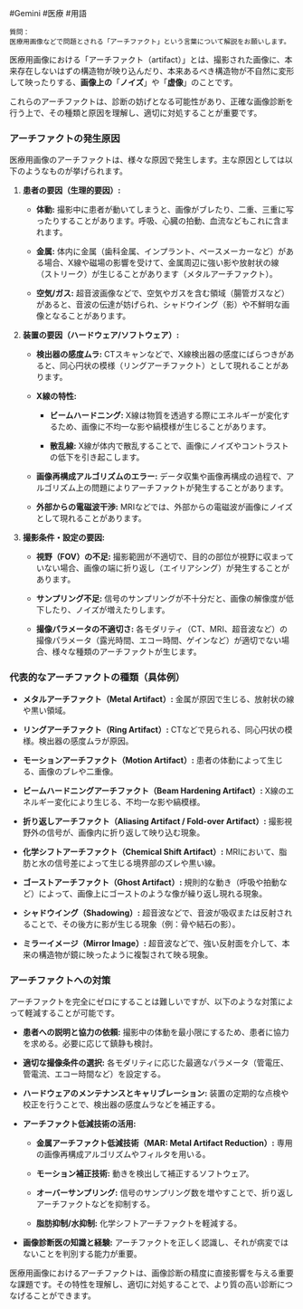 #Gemini #医療 #用語 

```
質問：
医療用画像などで問題とされる「アーチファクト」という言葉について解説をお願いします。
```

医療用画像における「アーチファクト（artifact）」とは、撮影された画像に、本来存在しないはずの構造物が映り込んだり、本来あるべき構造物が不自然に変形して映ったりする、**画像上の**「**ノイズ**」や「**虚像**」のことです。

これらのアーチファクトは、診断の妨げとなる可能性があり、正確な画像診断を行う上で、その種類と原因を理解し、適切に対処することが重要です。

### アーチファクトの発生原因

医療用画像のアーチファクトは、様々な原因で発生します。主な原因としては以下のようなものが挙げられます。

1. **患者の要因（生理的要因）:**
    
    - **体動:** 撮影中に患者が動いてしまうと、画像がブレたり、二重、三重に写ったりすることがあります。呼吸、心臓の拍動、血流などもこれに含まれます。
        
    - **金属:** 体内に金属（歯科金属、インプラント、ペースメーカーなど）がある場合、X線や磁場の影響を受けて、金属周辺に強い影や放射状の線（ストリーク）が生じることがあります（メタルアーチファクト）。
        
    - **空気/ガス:** 超音波画像などで、空気やガスを含む領域（腸管ガスなど）があると、音波の伝達が妨げられ、シャドウイング（影）や不鮮明な画像となることがあります。
        
2. **装置の要因（ハードウェア/ソフトウェア）:**
    
    - **検出器の感度ムラ:** CTスキャンなどで、X線検出器の感度にばらつきがあると、同心円状の模様（リングアーチファクト）として現れることがあります。
        
    - **X線の特性:**
        
        - **ビームハードニング:** X線は物質を透過する際にエネルギーが変化するため、画像に不均一な影や縞模様が生じることがあります。
            
        - **散乱線:** X線が体内で散乱することで、画像にノイズやコントラストの低下を引き起こします。
            
    - **画像再構成アルゴリズムのエラー:** データ収集や画像再構成の過程で、アルゴリズム上の問題によりアーチファクトが発生することがあります。
        
    - **外部からの電磁波干渉:** MRIなどでは、外部からの電磁波が画像にノイズとして現れることがあります。
        
3. **撮影条件・設定の要因:**
    
    - **視野（FOV）の不足:** 撮影範囲が不適切で、目的の部位が視野に収まっていない場合、画像の端に折り返し（エイリアシング）が発生することがあります。
        
    - **サンプリング不足:** 信号のサンプリングが不十分だと、画像の解像度が低下したり、ノイズが増えたりします。
        
    - **撮像パラメータの不適切さ:** 各モダリティ（CT、MRI、超音波など）の撮像パラメータ（露光時間、エコー時間、ゲインなど）が適切でない場合、様々な種類のアーチファクトが生じます。
        

### 代表的なアーチファクトの種類（具体例）

- **メタルアーチファクト（Metal Artifact）:** 金属が原因で生じる、放射状の線や黒い領域。
    
- **リングアーチファクト（Ring Artifact）:** CTなどで見られる、同心円状の模様。検出器の感度ムラが原因。
    
- **モーションアーチファクト（Motion Artifact）:** 患者の体動によって生じる、画像のブレや二重像。
    
- **ビームハードニングアーチファクト（Beam Hardening Artifact）:** X線のエネルギー変化により生じる、不均一な影や縞模様。
    
- **折り返しアーチファクト（Aliasing Artifact / Fold-over Artifact）:** 撮影視野外の信号が、画像内に折り返して映り込む現象。
    
- **化学シフトアーチファクト（Chemical Shift Artifact）:** MRIにおいて、脂肪と水の信号差によって生じる境界部のズレや黒い線。
    
- **ゴーストアーチファクト（Ghost Artifact）:** 規則的な動き（呼吸や拍動など）によって、画像上にゴーストのような像が繰り返し現れる現象。
    
- **シャドウイング（Shadowing）:** 超音波などで、音波が吸収または反射されることで、その後方に影が生じる現象（例：骨や結石の影）。
    
- **ミラーイメージ（Mirror Image）:** 超音波などで、強い反射面を介して、本来の構造物が鏡に映ったように複製されて映る現象。
    

### アーチファクトへの対策

アーチファクトを完全にゼロにすることは難しいですが、以下のような対策によって軽減することが可能です。

- **患者への説明と協力の依頼:** 撮影中の体動を最小限にするため、患者に協力を求める。必要に応じて鎮静も検討。
    
- **適切な撮像条件の選択:** 各モダリティに応じた最適なパラメータ（管電圧、管電流、エコー時間など）を設定する。
    
- **ハードウェアのメンテナンスとキャリブレーション:** 装置の定期的な点検や校正を行うことで、検出器の感度ムラなどを補正する。
    
- **アーチファクト低減技術の活用:**
    
    - **金属アーチファクト低減技術（MAR: Metal Artifact Reduction）:** 専用の画像再構成アルゴリズムやフィルタを用いる。
        
    - **モーション補正技術:** 動きを検出して補正するソフトウェア。
        
    - **オーバーサンプリング:** 信号のサンプリング数を増やすことで、折り返しアーチファクトなどを抑制する。
        
    - **脂肪抑制/水抑制:** 化学シフトアーチファクトを軽減する。
        
- **画像診断医の知識と経験:** アーチファクトを正しく認識し、それが病変ではないことを判別する能力が重要。
    

医療用画像におけるアーチファクトは、画像診断の精度に直接影響を与える重要な課題です。その特性を理解し、適切に対処することで、より質の高い診断につなげることができます。